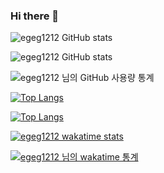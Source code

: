 ### Hi there 👋

<!--
**EGEG1212/egeg1212** is a ✨ _special_ ✨ repository because its `README.md` (this file) appears on your GitHub profile.

Here are some ideas to get you started:

- 🔭 I’m currently working on ...
- 🌱 I’m currently learning ...
- 👯 I’m looking to collaborate on ...
- 🤔 I’m looking for help with ...
- 💬 Ask me about ...
- 📫 How to reach me: ...
- 😄 Pronouns: ...
- ⚡ Fun fact: ...

REFERENCE <https://github.com/anuraghazra/github-readme-stats/blob/master/docs/readme_kr.md>
-->

![egeg1212 GitHub stats](https://github-readme-stats.vercel.app/api?username=egeg1212&show_icons=true)

![egeg1212 GitHub stats](https://github-readme-stats.vercel.app/api?username=egeg1212&show_icons=true&theme=radical)

![egeg1212 님의 GitHub 사용량 통계](https://github-readme-stats.vercel.app/api?username=egeg1212&bg_color=30,e96443,904e95&title_color=fff&text_color=fff)

[![Top Langs](https://github-readme-stats.vercel.app/api/top-langs/?username=egeg1212&layout=compact)](https://github.com/egeg1212/github-readme-stats)

[![Top Langs](https://github-readme-stats.vercel.app/api/top-langs/?username=egeg1212)](https://github.com/egeg1212/github-readme-stats)

[![egeg1212 wakatime stats](https://github-readme-stats.vercel.app/api/wakatime?username=willianrod)](https://github.com/egeg1212/github-readme-stats)

[![egeg1212 님의 wakatime 통계](https://github-readme-stats.vercel.app/api/wakatime?username=egeg1212&layout=compact)](https://github.com/egeg1212/github-readme-stats)







